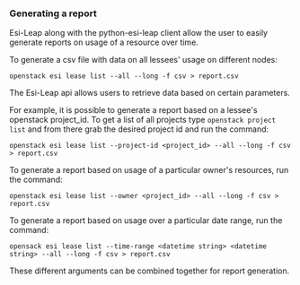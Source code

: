### Generating a report

Esi-Leap along with the python-esi-leap client allow the user to easily generate reports on usage
of a resource over time.

To generate a csv file with data on all lessees' usage on different nodes:
```
openstack esi lease list --all --long -f csv > report.csv
```

The Esi-Leap api allows users to retrieve data based on certain parameters. 

For example, it is possible to generate a report based on a lessee's openstack project_id. To get a list of all
projects type ``openstack project list`` and from there grab the desired project id and run the command:


```
openstack esi lease list --project-id <project_id> --all --long -f csv > report.csv
```

To generate a report based on usage of a particular owner's resources, run the command:

```
openstack esi lease list --owner <project_id> --all --long -f csv > report.csv
```

To generate a report based on usage over a particular date range, run the command:

```
opensack esi lease list --time-range <datetime string> <datetime string> --all --long -f csv > report.csv
```

These different arguments can be combined together for report generation.
